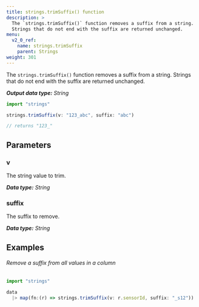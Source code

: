 ```yaml
---
title: strings.trimSuffix() function
description: >
  The `strings.trimSuffix()` function removes a suffix from a string.
  Strings that do not end with the suffix are returned unchanged.
menu:
  v2_0_ref:
    name: strings.trimSuffix
    parent: Strings
weight: 301
---
```


The `strings.trimSuffix()` function removes a suffix from a string.
Strings that do not end with the suffix are returned unchanged.

_**Output data type:** String_

```js
import "strings"

strings.trimSuffix(v: "123_abc", suffix: "abc")

// returns "123_"
```

## Parameters

### v
The string value to trim.

_**Data type:** String_

### suffix
The suffix to remove.

_**Data type:** String_

## Examples

###### Remove a suffix from all values in a column
```js
import "strings"

data
  |> map(fn:(r) => strings.trimSuffix(v: r.sensorId, suffix: "_s12"))
```
